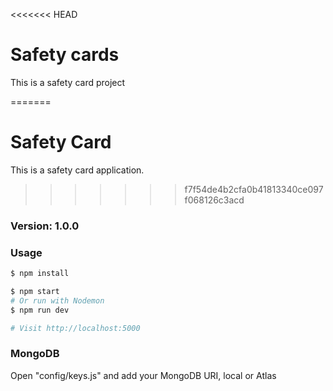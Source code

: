 <<<<<<< HEAD
# Safety cards

This is a safety card project

=======
# Safety Card
This is a safety card application.

>>>>>>> f7f54de4b2cfa0b41813340ce097f068126c3acd
### Version: 1.0.0

### Usage

```sh
$ npm install
```

```sh
$ npm start
# Or run with Nodemon
$ npm run dev

# Visit http://localhost:5000
```

### MongoDB

Open "config/keys.js" and add your MongoDB URI, local or Atlas
